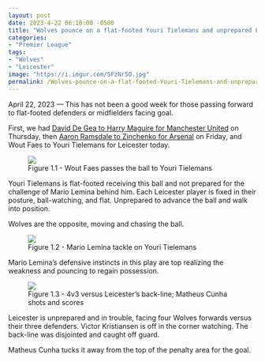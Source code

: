 ```yaml
---
layout: post
date: 2023-4-22 06:10:00 -0500
title: "Wolves pounce on a flat-footed Youri Tielemans and unprepared Leicester"
categories: 
- "Premier League"
tags:
- "Wolves"
- "Leicester"
image: "https://i.imgur.com/SFzNr5O.jpg"
permalink: /Wolves-pounce-on-a-flat-footed-Youri-Tielemans-and-unprepared-Leicester/
--- 
```


April 22, 2023 — This has not been a good week for those passing forward to flat-footed defenders or midfielders facing goal.

<!---more--->

First, we had [David De Gea to Harry Maguire for Manchester United](https://tacticsjournal.com/David-De-Gea-risky-pass-to-Maguire-facing-goal-costs-Manchester-United/) on Thursday, then [Aaron Ramsdale to Zinchenko for Arsenal](https://tacticsjournal.com/Aaron-Ramsdale-channels-his-inner-David-De-Gea/) on Friday, and Wout Faes to Youri Tielemans for Leicester today. 

<figure>
    <img src="https://i.imgur.com/SFzNr5O.jpg">
    <figcaption>Figure 1.1 - Wout Faes passes the ball to Youri Tielemans</figcaption>
</figure> 


Youri Tielemans is flat-footed receiving this ball and not prepared for the challenge of Mario Lemina behind him. Each Leicester player is fixed in their posture, ball-watching, and flat. Unprepared to advance the ball and walk into position. 

Wolves are the opposite, moving and chasing the ball. 

<figure>
    <img src="https://i.imgur.com/85ZC2vY.jpg">
    <figcaption>Figure 1.2 - Mario Lemina tackle on Youri Tielemans</figcaption>
</figure> 

Mario Lemina’s defensive instincts in this play are top realizing the weakness and pouncing to regain possession. 

<figure>
    <img src="https://i.imgur.com/MauIcNu.jpg">
    <figcaption>Figure 1.3 - 4v3 versus Leicester’s back-line; Matheus Cunha shots and scores</figcaption>
</figure> 

Leicester is unprepared and in trouble, facing four Wolves forwards versus their three defenders. Victor Kristiansen is off in the corner watching. The back-line was disjointed and caught off guard. 

Matheus Cunha tucks it away from the top of the penalty area for the goal. 
